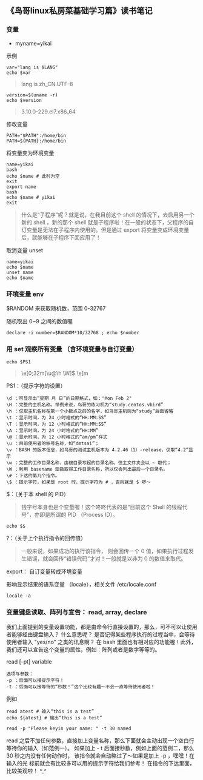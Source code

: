 《鸟哥linux私房菜基础学习篇》读书笔记
------


### 变量

- myname=yikai

示例
> 
	var="lang is $LANG"
	echo $var

> lang is zh_CN.UTF-8

> 
	version=$(uname -r)
	echo $version

> 3.10.0-229.el7.x86_64

修改变量

>
	PATH="$PATH":/home/bin
	PATH=${PATH}:/home/bin

将变量变为环境变量

>
	name=yikai
	bash
	echo $name # 此时为空
	exit
	export name 
	bash
	echo $name # yikai
	exit

> 什么是“子程序”呢？就是说，在我目前这个 shell 的情况下，去启用另一个新的 shell ，新的那个 shell 就是子程序啦！在一般的状态下，父程序的自订变量是无法在子程序内使用的。但是通过 export 将变量变成环境变量后，就能够在子程序下面应用了！

取消变量 unset

>
	name=yikai
	echo $name
	unset name
	echo $name

### 环境变量 env

$RANDOM 来获取随机数，范围 0-32767

随机取出 0~9 之间的数值喔

> 
	declare -i number=$RANDOM*10/32768 ; echo $number

### 用 set 观察所有变量 （含环境变量与自订变量）

>
	echo $PS1

> \e[0;32m[\u@\h \W]$ \e[m

PS1：（提示字符的设置）
>
	\d ：可显示出“星期 月 日”的日期格式，如："Mon Feb 2"
	\H ：完整的主机名称。举例来说，鸟哥的练习机为“study.centos.vbird”
	\h ：仅取主机名称在第一个小数点之前的名字，如鸟哥主机则为“study”后面省略
	\t ：显示时间，为 24 小时格式的“HH:MM:SS”
	\T ：显示时间，为 12 小时格式的“HH:MM:SS”
	\A ：显示时间，为 24 小时格式的“HH:MM”
	\@ ：显示时间，为 12 小时格式的“am/pm”样式
	\u ：目前使用者的帐号名称，如“dmtsai”；
	\v ：BASH 的版本信息，如鸟哥的测试主机版本为 4.2.46（1）-release，仅取“4.2”显示
	\w ：完整的工作目录名称，由根目录写起的目录名称。但主文件夹会以 ~ 取代；
	\W ：利用 basename 函数取得工作目录名称，所以仅会列出最后一个目录名。
	\# ：下达的第几个指令。
	\$ ：提示字符，如果是 root 时，提示字符为 # ，否则就是 $ 啰～

$：（关于本 shell 的 PID）

> 钱字号本身也是个变量喔！这个咚咚代表的是“目前这个 Shell 的线程代号”，亦即是所谓的 PID （Process ID）。
>
	echo $$

?：（关于上个执行指令的回传值）
> 一般来说，如果成功的执行该指令， 则会回传一个 0 值，如果执行过程发生错误，就会回传“错误代码”才对！一般就是以非为 0 的数值来取代。


export： 自订变量转成环境变量

影响显示结果的语系变量 （locale），相关文件 /etc/locale.conf

>
	locale -a

### 变量键盘读取、阵列与宣告： read, array, declare

我们上面提到的变量设置功能，都是由命令行直接设置的，那么，可不可以让使用者能够经由键盘输入？ 什么意思呢？
是否记得某些程序执行的过程当中，会等待使用者输入 "yes/no" 之类的讯息啊？ 在 bash 里面也有相对应的功能喔！此外，我们还可以宣告这个变量的属性，例如：阵列或者是数字等等的。

read [-pt] variable
>
	选项与参数：
	-p ：后面可以接提示字符！
	-t ：后面可以接等待的“秒数！”这个比较有趣～不会一直等待使用者啦！

例如
>
	read atest # 输入“this is a test”
	echo ${atest} # 输出“this is a test”

>
	read -p "Please keyin your name: " -t 30 named

read 之后不加任何参数，直接加上变量名称，那么下面就会主动出现一个空白行等待你的输入（如范例一）。 如果加上 -
t 后面接秒数，例如上面的范例二，那么 30 秒之内没有任何动作时， 该指令就会自动略过了～如果是加上 -p ，嘿嘿！在输入的光
标前就会有比较多可以用的提示字符给我们参考！ 在指令的下达里面，比较美观啦！ ^_^